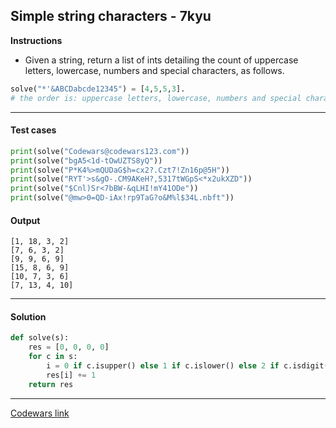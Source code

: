 ## Simple string characters - 7kyu

**Instructions**

- Given a string, return a list of ints detailing the count of uppercase letters, lowercase, numbers and special characters, as follows.

```python
solve("*'&ABCDabcde12345") = [4,5,5,3].
# the order is: uppercase letters, lowercase, numbers and special characters.
```

---

#### Test cases

```python
print(solve("Codewars@codewars123.com"))
print(solve("bgA5<1d-tOwUZTS8yQ"))
print(solve("P*K4%>mQUDaG$h=cx2?.Czt7!Zn16p@5H"))
print(solve("RYT'>s&gO-.CM9AKeH?,5317tWGpS<*x2ukXZD"))
print(solve("$Cnl)Sr<7bBW-&qLHI!mY41ODe"))
print(solve("@mw>0=QD-iAx!rp9TaG?o&M%l$34L.nbft"))
```

#### Output
```
[1, 18, 3, 2]
[7, 6, 3, 2]
[9, 9, 6, 9]
[15, 8, 6, 9]
[10, 7, 3, 6]
[7, 13, 4, 10]
```

---

#### Solution

```python
def solve(s):
    res = [0, 0, 0, 0]
    for c in s:
        i = 0 if c.isupper() else 1 if c.islower() else 2 if c.isdigit() else 3
        res[i] += 1
    return res
```

---

[Codewars link](https://www.codewars.com/kata/5a29a0898f27f2d9c9000058)
